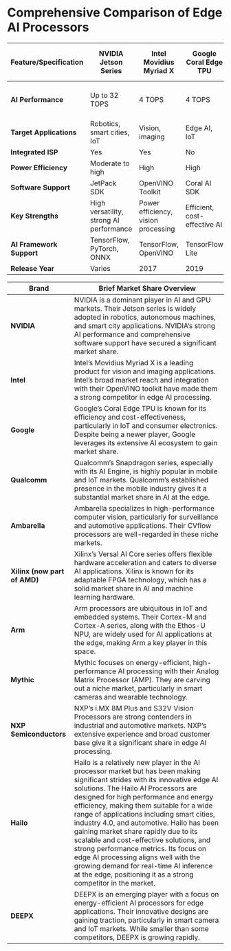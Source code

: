 # Comprehensive Comparison of Edge AI Processors

| Feature/Specification   | NVIDIA Jetson Series            | Intel Movidius Myriad X      | Google Coral Edge TPU          | Qualcomm Snapdragon Series    | Ambarella CVflow              | Xilinx Versal AI Core        | Arm Cortex-M & Cortex-A       | Mythic AMP                    | NXP i.MX 8M Plus             | NXP S32V Vision Processors    | DEEPX DX1                    | Hailo AI Processors          |
|-------------------------|---------------------------------|------------------------------|--------------------------------|-------------------------------|-------------------------------|------------------------------|--------------------------------|--------------------------------|-----------------------------------|-----------------------------------|----------------------------|-----------------------------|
| **AI Performance**      | Up to 32 TOPS                   | 4 TOPS                       | 4 TOPS                         | Up to 15 TOPS                | High-performance CV           | Up to 5.7 TOPS                | Varies by model               | High-performance, low power  | Up to 2.3 TOPS                | High-performance vision and NN | High performance, low power | Up to 26 TOPS               |
| **Target Applications** | Robotics, smart cities, IoT     | Vision, imaging              | Edge AI, IoT                   | Mobile, IoT, automotive       | Surveillance, automotive       | Versatile AI applications    | IoT, embedded systems         | Smart cameras, IoT, wearables| Smart home, industrial automation | ADAS, autonomous driving       | Smart cameras, IoT, wearables| Smart cities, industry 4.0, automotive |
| **Integrated ISP**      | Yes                             | Yes                          | No                             | Yes                           | Yes                           | No                           | No                             | No                            | Yes                            | Yes                             | No                          | No                          |
| **Power Efficiency**    | Moderate to high                | High                         | High                           | High                          | High                          | Moderate to high             | Moderate to high               | High                          | Moderate                      | Moderate                        | High                         | High                        |
| **Software Support**    | JetPack SDK                     | OpenVINO Toolkit             | Coral AI SDK                   | Qualcomm AI Engine            | CVflow SDK                    | Vitis AI                      | Ethos-U NPU SDK              | Mythic SDK                    | eIQ ML software                | eIQ ML software                  | DEEPX AI SDK                | Hailo SDK                   |
| **Key Strengths**       | High versatility, strong AI performance | Power efficiency, vision processing | Efficient, cost-effective AI   | Broad application support     | Specialized for computer vision | Flexible hardware acceleration | Broad support for AI          | Energy-efficient, compact AI processing | Versatile, good AI performance    | Automotive-grade, vision capabilities | Energy-efficient, compact AI processing | High performance, low power, scalable|
| **AI Framework Support**| TensorFlow, PyTorch, ONNX       | TensorFlow, OpenVINO         | TensorFlow Lite                | TensorFlow, PyTorch, ONNX     | TensorFlow, PyTorch           | TensorFlow, PyTorch, Caffe    | TensorFlow Lite, ONNX         | TensorFlow, PyTorch, ONNX      | TensorFlow, PyTorch, ONNX        | TensorFlow, PyTorch, ONNX        | TensorFlow, PyTorch, ONNX   | TensorFlow, ONNX, PyTorch   |
| **Release Year**        | Varies                          | 2017                         | 2019                           | Varies                        | 2018                          | 2019                          | Varies                          | 2021                          | 2020                            | 2019                            | 2021                         | 2019                        |


|Brand|Brief Market Share Overview|
|-|-|
|**NVIDIA**|NVIDIA is a dominant player in AI and GPU markets. Their Jetson series is widely adopted in robotics, autonomous machines, and smart city applications. NVIDIA’s strong AI performance and comprehensive software support have secured a significant market share.|
|**Intel**|Intel’s Movidius Myriad X is a leading product for vision and imaging applications. Intel’s broad market reach and integration with their OpenVINO toolkit have made them a strong competitor in edge AI processing.|
|**Google**|Google’s Coral Edge TPU is known for its efficiency and cost-effectiveness, particularly in IoT and consumer electronics. Despite being a newer player, Google leverages its extensive AI ecosystem to gain market share.|
|**Qualcomm**|Qualcomm’s Snapdragon series, especially with its AI Engine, is highly popular in mobile and IoT markets. Qualcomm’s established presence in the mobile industry gives it a substantial market share in AI at the edge.|
|**Ambarella**|Ambarella specializes in high-performance computer vision, particularly for surveillance and automotive applications. Their CVflow processors are well-regarded in these niche markets.|
|**Xilinx (now part of AMD)**|Xilinx’s Versal AI Core series offers flexible hardware acceleration and caters to diverse AI applications. Xilinx is known for its adaptable FPGA technology, which has a solid market share in AI and machine learning hardware.|
|**Arm**|Arm processors are ubiquitous in IoT and embedded systems. Their Cortex-M and Cortex-A series, along with the Ethos-U NPU, are widely used for AI applications at the edge, making Arm a key player in this space.|
|**Mythic**|Mythic focuses on energy-efficient, high-performance AI processing with their Analog Matrix Processor (AMP). They are carving out a niche market, particularly in smart cameras and wearable technology.|
|**NXP Semiconductors**|NXP’s i.MX 8M Plus and S32V Vision Processors are strong contenders in industrial and automotive markets. NXP’s extensive experience and broad customer base give it a significant share in edge AI processing.|
|**Hailo**|Hailo is a relatively new player in the AI processor market but has been making significant strides with its innovative edge AI solutions. The Hailo AI Processors are designed for high performance and energy efficiency, making them suitable for a wide range of applications including smart cities, industry 4.0, and automotive. Hailo has been gaining market share rapidly due to its scalable and cost-effective solutions, and strong performance metrics. Its focus on edge AI processing aligns well with the growing demand for real-time AI inference at the edge, positioning it as a strong competitor in the market.
|**DEEPX**|DEEPX is an emerging player with a focus on energy-efficient AI processors for edge applications. Their innovative designs are gaining traction, particularly in smart camera and IoT markets. While smaller than some competitors, DEEPX is growing rapidly.|

